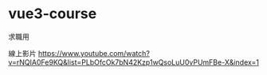 # vue3-course

求職用

線上影片
https://www.youtube.com/watch?v=rNQIA0Fe9KQ&list=PLbOfcOk7bN42Kzp1wQsoLuU0vPUmFBe-X&index=1

